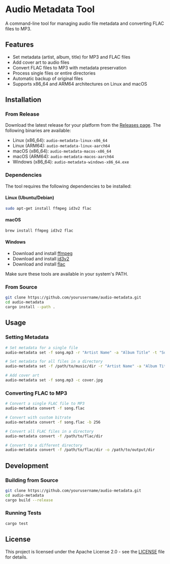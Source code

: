 # Audio Metadata Tool

A command-line tool for managing audio file metadata and converting FLAC files to MP3.

## Features

- Set metadata (artist, album, title) for MP3 and FLAC files
- Add cover art to audio files
- Convert FLAC files to MP3 with metadata preservation
- Process single files or entire directories
- Automatic backup of original files
- Supports x86_64 and ARM64 architectures on Linux and macOS

## Installation

### From Release

Download the latest release for your platform from the [Releases page](https://github.com/yourusername/audio-metadata/releases). The following binaries are available:

- Linux (x86_64): `audio-metadata-linux-x86_64`
- Linux (ARM64): `audio-metadata-linux-aarch64`
- macOS (x86_64): `audio-metadata-macos-x86_64`
- macOS (ARM64): `audio-metadata-macos-aarch64`
- Windows (x86_64): `audio-metadata-windows-x86_64.exe`

### Dependencies

The tool requires the following dependencies to be installed:

#### Linux (Ubuntu/Debian)
```bash
sudo apt-get install ffmpeg id3v2 flac
```

#### macOS
```bash
brew install ffmpeg id3v2 flac
```

#### Windows
- Download and install [ffmpeg](https://ffmpeg.org/download.html)
- Download and install [id3v2](https://id3v2.sourceforge.net/)
- Download and install [flac](https://xiph.org/flac/download.html)

Make sure these tools are available in your system's PATH.

### From Source

```bash
git clone https://github.com/yourusername/audio-metadata.git
cd audio-metadata
cargo install --path .
```

## Usage

### Setting Metadata

```bash
# Set metadata for a single file
audio-metadata set -f song.mp3 -r "Artist Name" -a "Album Title" -t "Song Title"

# Set metadata for all files in a directory
audio-metadata set -f /path/to/music/dir -r "Artist Name" -a "Album Title"

# Add cover art
audio-metadata set -f song.mp3 -c cover.jpg
```

### Converting FLAC to MP3

```bash
# Convert a single FLAC file to MP3
audio-metadata convert -f song.flac

# Convert with custom bitrate
audio-metadata convert -f song.flac -b 256

# Convert all FLAC files in a directory
audio-metadata convert -f /path/to/flac/dir

# Convert to a different directory
audio-metadata convert -f /path/to/flac/dir -o /path/to/output/dir
```

## Development

### Building from Source

```bash
git clone https://github.com/yourusername/audio-metadata.git
cd audio-metadata
cargo build --release
```

### Running Tests

```bash
cargo test
```

## License

This project is licensed under the Apache License 2.0 - see the [LICENSE](LICENSE) file for details.